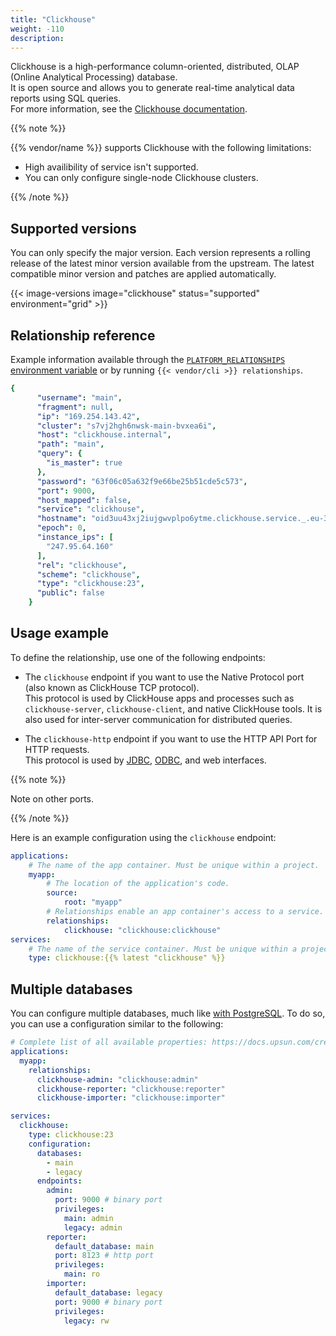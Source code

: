 ```yaml
---
title: "Clickhouse"
weight: -110
description: 
---
```


Clickhouse is a high-performance column-oriented, distributed, OLAP (Online Analytical Processing) database.</br>
It is open source and allows you to generate real-time analytical data reports using SQL queries.</br>
For more information, see the [Clickhouse documentation](https://clickhouse.com/docs).

{{% note %}} 

{{% vendor/name %}} supports Clickhouse with the following limitations:

- High availibility of service isn't supported.
- You can only configure single-node Clickhouse clusters.

{{% /note %}} 

## Supported versions

You can only specify the major version.
Each version represents a rolling release of the latest minor version available from the upstream.
The latest compatible minor version and patches are applied automatically.

{{< image-versions image="clickhouse" status="supported" environment="grid" >}}

## Relationship reference

Example information available through the [`PLATFORM_RELATIONSHIPS` environment variable](/development/variables/use-variables.md#use-provided-variables)
or by running `{{< vendor/cli >}} relationships`.

```yaml
{
      "username": "main",
      "fragment": null,
      "ip": "169.254.143.42",
      "cluster": "s7vj2hgh6nwsk-main-bvxea6i",
      "host": "clickhouse.internal",
      "path": "main",
      "query": {
        "is_master": true
      },
      "password": "63f06c05a632f9e66be25b51cde5c573",
      "port": 9000,
      "host_mapped": false,
      "service": "clickhouse",
      "hostname": "oid3uu43xj2iujgwvplpo6ytme.clickhouse.service._.eu-3.platformsh.site",
      "epoch": 0,
      "instance_ips": [
        "247.95.64.160"
      ],
      "rel": "clickhouse",
      "scheme": "clickhouse",
      "type": "clickhouse:23",
      "public": false
    }
```

## Usage example

To define the relationship, use one of the following endpoints:

- The `clickhouse` endpoint if you want to use the Native Protocol port (also known as ClickHouse TCP protocol).</br>
  This protocol is used by ClickHouse apps and processes such as `clickhouse-server`, `clickhouse-client`, and native ClickHouse tools. It is also used for inter-server communication for distributed queries.

- The `clickhouse-http` endpoint if you want to use the HTTP API Port for HTTP requests.</br>
  This protocol is used by [JDBC](https://docs.oracle.com/javase/8/docs/technotes/guides/jdbc/), [ODBC](https://learn.microsoft.com/en-us/sql/odbc/microsoft-open-database-connectivity-odbc?view=sql-server-ver16), and web interfaces.

{{% note %}} 

Note on other ports.

{{% /note %}}

Here is an example configuration using the `clickhouse` endpoint:

```yaml {configFile="app"}
applications:
    # The name of the app container. Must be unique within a project.
    myapp:
        # The location of the application's code.
        source:
            root: "myapp"
        # Relationships enable an app container's access to a service.
        relationships:
            clickhouse: "clickhouse:clickhouse"
services:
    # The name of the service container. Must be unique within a project.
    type: clickhouse:{{% latest "clickhouse" %}}
```

## Multiple databases

You can configure multiple databases, much like [with PostgreSQL](/add-services/postgresql.md#multiple-databases).
To do so, you can use a configuration similar to the following:

```yaml {configFile="app"}
# Complete list of all available properties: https://docs.upsun.com/create-apps/app-reference.html
applications:
  myapp:
    relationships:
      clickhouse-admin: "clickhouse:admin"
      clickhouse-reporter: "clickhouse:reporter"
      clickhouse-importer: "clickhouse:importer"

services:
  clickhouse:
    type: clickhouse:23
    configuration:
      databases:
        - main
        - legacy
      endpoints:
        admin:
          port: 9000 # binary port
          privileges:
            main: admin
            legacy: admin
        reporter:
          default_database: main
          port: 8123 # http port
          privileges:
            main: ro
        importer:
          default_database: legacy
          port: 9000 # binary port
          privileges:
            legacy: rw
```